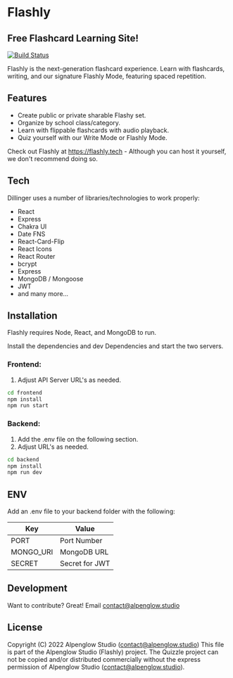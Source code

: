 # Flashly
## Free Flashcard Learning Site!

[![Build Status](https://travis-ci.org/joemccann/dillinger.svg?branch=master)](https://travis-ci.org/joemccann/dillinger)

Flashly is the next-generation flashcard experience. Learn with flashcards, writing, and our signature Flashly Mode, featuring spaced repetition.

## Features

- Create public or private sharable Flashy set.
- Organize by school class/category.
- Learn with flippable flashcards with audio playback.
- Quiz yourself with our Write Mode or Flashly Mode.

Check out Flashly at https://flashly.tech - Although you can host it yourself, we don't recommend doing so.

## Tech

Dillinger uses a number of libraries/technologies to work properly:

- React
- Express
- Chakra UI
- Date FNS
- React-Card-Flip
- React Icons
- React Router
- bcrypt
- Express
- MongoDB / Mongoose
- JWT
- and many more...


## Installation

Flashly requires Node, React, and MongoDB to run.

Install the dependencies and dev Dependencies and start the two servers.


### Frontend:
1. Adjust API Server URL's as needed.
```sh
cd frontend
npm install
npm run start
```

### Backend:
1. Add the .env file on the following section.
2. Adjust URL's as needed.

```sh
cd backend
npm install
npm run dev
```

## ENV

Add an .env file to your backend folder with the following:

| Key | Value |
| ------ | ------ |
| PORT | Port Number |
| MONGO_URI | MongoDB URL |
| SECRET | Secret for JWT |


## Development

Want to contribute? Great!
Email contact@alpenglow.studio

## License

Copyright (C) 2022 Alpenglow Studio (contact@alpenglow.studio)
This file is part of the Alpenglow Studio (Flashly) project.
The Quizzle project can not be copied and/or distributed commercially without the express permission of Alpenglow Studio (contact@alpenglow.studio).

[//]: # (These are reference links used in the body of this note and get stripped out when the markdown processor does its job. There is no need to format nicely because it shouldn't be seen. Thanks SO - http://stackoverflow.com/questions/4823468/store-comments-in-markdown-syntax)

   [dill]: <https://github.com/joemccann/dillinger>
   [git-repo-url]: <https://github.com/joemccann/dillinger.git>
   [john gruber]: <http://daringfireball.net>
   [df1]: <http://daringfireball.net/projects/markdown/>
   [markdown-it]: <https://github.com/markdown-it/markdown-it>
   [Ace Editor]: <http://ace.ajax.org>
   [node.js]: <http://nodejs.org>
   [Twitter Bootstrap]: <http://twitter.github.com/bootstrap/>
   [jQuery]: <http://jquery.com>
   [@tjholowaychuk]: <http://twitter.com/tjholowaychuk>
   [express]: <http://expressjs.com>
   [AngularJS]: <http://angularjs.org>
   [Gulp]: <http://gulpjs.com>

   [PlDb]: <https://github.com/joemccann/dillinger/tree/master/plugins/dropbox/README.md>
   [PlGh]: <https://github.com/joemccann/dillinger/tree/master/plugins/github/README.md>
   [PlGd]: <https://github.com/joemccann/dillinger/tree/master/plugins/googledrive/README.md>
   [PlOd]: <https://github.com/joemccann/dillinger/tree/master/plugins/onedrive/README.md>
   [PlMe]: <https://github.com/joemccann/dillinger/tree/master/plugins/medium/README.md>
   [PlGa]: <https://github.com/RahulHP/dillinger/blob/master/plugins/googleanalytics/README.md>
